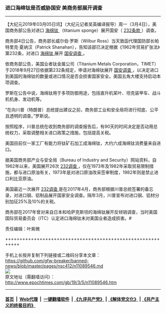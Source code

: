 ### 进口海绵钛是否威胁国安 美商务部展开调查
------------------------

<p>
 【大纪元2019年03月05日讯】（大纪元记者吴英编译报导）周一（3月4日），美国商务部公告对进口
 <a href="http://www.epochtimes.com/gb/tag/%E6%B5%B7%E7%BB%B5%E9%92%9B.html">
  海绵钛
 </a>
 （titanium sponge）展开国安（
 <a href="http://www.epochtimes.com/gb/tag/232%E6%9D%A1%E6%AC%BE.html">
  232条款
 </a>
 ）调查。
</p>
<p>
 商务部4日公告，商务部长威尔伯‧罗斯（Wilbur Ross）当天致函代理国防部长帕特里克‧夏纳汉（Patrick Shanahan），告知该部已决定根据《1962年贸易扩张法》第232条，对进口
 <a href="http://www.epochtimes.com/gb/tag/%E6%B5%B7%E7%BB%B5%E9%92%9B.html">
  海绵钛
 </a>
 展开
 <a href="http://www.epochtimes.com/gb/tag/%E5%9B%BD%E5%AE%89%E8%B0%83%E6%9F%A5.html">
  国安调查
 </a>
 。
</p>
<p>
 依商务部公告，美国业者钛金属公司（Titanium Metals Corporation，TIMET）于2018年9月27日依据第232条规定，申请对海绵钛展开
 <a href="http://www.epochtimes.com/gb/tag/%E5%9B%BD%E5%AE%89%E8%B0%83%E6%9F%A5.html">
  国安调查
 </a>
 ，以决定进口到美国的海绵钛的数量或进口情况是否会损害国家安全。美国五角大楼支持启动本项调查。
</p>
<p>
 罗斯在公告中说，海绵钛用于多项防御用途，包括直升机桨叶、坦克装甲车、战斗机机身、发动机等。
</p>
<p>
 “在向川普（特朗普）总统提出建议之前，商务部工业和安全局将进行彻底、公平且透明的调查。”罗斯说。
</p>
<p>
 按照程序，川普总统在收到商务部的调查报告后，有90天的时间决定是否动用总统权力，采取调整相关进口政策之措施，包括提高关税。
</p>
<p>
 美国目前仅一家工厂有能力将钛矿石加工成海绵钛，大约六成海绵钛消费量来自进口。
</p>
<p>
 据美国商务部产业与安全局（Bureau of Industry and Security）网站资料，自1962年以来，美国展开26次
 <a href="http://www.epochtimes.com/gb/tag/232%E8%B0%83%E6%9F%A5.html">
  232调查
 </a>
 ，仅在1973年及1982年采取贸易限制措施，都与进口原油有关，1973年是对进口原油改采签审制度，1982年则是禁止进口利比亚原油。
</p>
<p>
 美国最近一次展开
 <a href="http://www.epochtimes.com/gb/tag/232%E8%B0%83%E6%9F%A5.html">
  232调查
 </a>
 是在2017年4月，商务部根据川普总统签署的备忘录，对进口钢、铝制品展开国家安全调查。隔年3月，川普宣布对进口钢、铝材分别加征25%及10%的关税。
</p>
<p>
 商务部在2017年曾对来自日本和哈萨克斯坦的海绵钛展开反倾销调查，当时美国国际贸易委员会（ITC）认定进口海绵钛未对美国业者造成损害。#
</p>
<p>
 责任编辑：叶紫微
</p>

+++++++++++++++++++++++++++++++++++++++++++++++++++++++++++<br/><br/>
手机上长按并复制下列链接或二维码分享本文章：<br/>
https://github.com/gfw-breaker/banned-news/blob/master/pages/nsc412/n11089546.md <br/>
<a href='https://github.com/gfw-breaker/banned-news/blob/master/pages/nsc412/n11089546.md'><img src='https://github.com/gfw-breaker/banned-news/blob/master/pages/nsc412/n11089546.md.png'/></a> <br/>
原文地址（需翻墙访问）：http://www.epochtimes.com/gb/19/3/5/n11089546.htm


------------------------
#### [首页](https://github.com/gfw-breaker/banned-news/blob/master/README.md) &nbsp;|&nbsp; [Web代理](https://github.com/labour-camp/helloworld) &nbsp;|&nbsp; [一键翻墙软件](https://github.com/gfw-breaker/nogfw/blob/master/README.md) &nbsp;| [《九评共产党》](https://github.com/gfw-breaker/9ping.md/blob/master/README.md#九评之一评共产党是什么) | [《解体党文化》](https://github.com/gfw-breaker/jtdwh.md/blob/master/README.md) | [《共产主义的终极目的》](https://github.com/gfw-breaker/gczydzjmd.md/blob/master/README.md)

